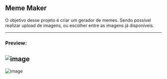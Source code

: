 ## Meme Maker
O objetivo desse projeto é criar um gerador de memes. Sendo possível realizar upload de imagens, ou escolher entre as imagens já disponíveis.

---
### Preview: 
![image](https://user-images.githubusercontent.com/117487712/202872091-f483070c-8931-47bc-85bb-938ac62f9367.png)
---

![image](https://user-images.githubusercontent.com/117487712/202872198-9981053d-f0e2-457b-9513-031e495cd30e.png)
